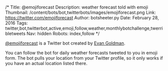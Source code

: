 /*
Title: @emojiforecast
Description: weather forecast told with emoji
Thumbnail: /content/bots/bot,twitterbots/images/emojiforecast.png
Link: https://twitter.com/emojiforecast
Author: botsheeter.py
Date: February 28, 2016
Tags: twitter,bot,twitterbot,active,emoji,follow,weather,monthlybotchallenge,twerribletweets
Nav: hidden
Robots: index,follow
*/

[@emojiforecast](https://twitter.com/emojiforecast) is a Twitter bot created by [Evan Goldman](https://twitter.com/TwerribleTweets). 

You can follow the bot for daily weather forecasts tweeted to you in emoji form. The bot pulls your location from your Twitter profile, so it only works if you have an actual location listed there.
